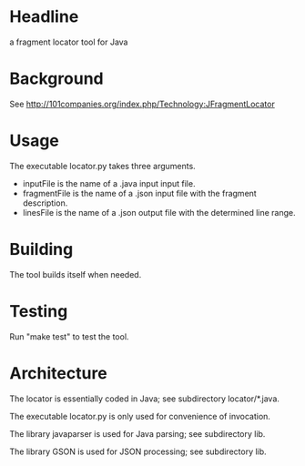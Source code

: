 # Headline

a fragment locator tool for Java

# Background

See http://101companies.org/index.php/Technology:JFragmentLocator

# Usage

The executable locator.py takes three arguments.

* inputFile is the name of a .java input input file.
* fragmentFile is the name of a .json input file with the fragment description.
* linesFile is the name of a .json output file with the determined line range.

# Building

The tool builds itself when needed.

# Testing

Run "make test" to test the tool.

# Architecture

The locator is essentially coded in Java; see subdirectory locator/*.java.

The executable locator.py is only used for convenience of invocation.

The library javaparser is used for Java parsing; see subdirectory lib.

The library GSON is used for JSON processing; see subdirectory lib.
